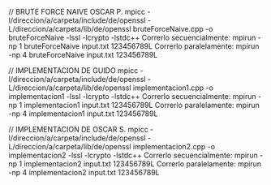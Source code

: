 // BRUTE FORCE NAIVE OSCAR P.
mpicc -I/direccion/a/carpeta/include/de/openssl -L/direccion/a/carpeta/lib/de/openssl bruteForceNaive.cpp -o bruteForceNaive -lssl -lcrypto -lstdc++
Correrlo secuencialmente: mpirun -np 1 bruteForceNaive input.txt 123456789L
Correrlo paralelamente: mpirun -np 4 bruteForceNaive input.txt 123456789L

// IMPLEMENTACION DE GUIDO
mpicc -I/direccion/a/carpeta/include/de/openssl -L/direccion/a/carpeta/lib/de/openssl implementacion1.cpp -o implementacion1 -lssl -lcrypto -lstdc++
Correrlo secuencialmente: mpirun -np 1 implementacion1 input.txt 123456789L
Correrlo paralelamente: mpirun -np 4 implementacion1 input.txt 123456789L

// IMPLEMENTACION DE OSCAR S.
mpicc -I/direccion/a/carpeta/include/de/openssl -L/direccion/a/carpeta/lib/de/openssl implementacion2.cpp -o implementacion2 -lssl -lcrypto -lstdc++
Correrlo secuencialmente: mpirun -np 1 implementacion2 input.txt 123456789L
Correrlo paralelamente: mpirun -np 4 implementacion2 input.txt 123456789L
